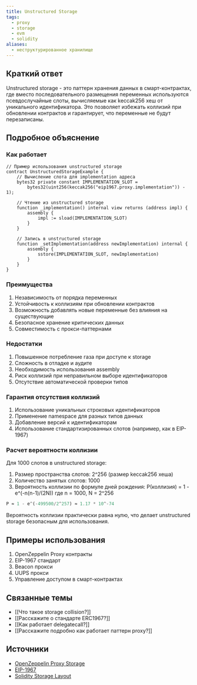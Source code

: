 ```yaml
---
title: Unstructured Storage
tags:
  - proxy
  - storage
  - evm
  - solidity
aliases:
  - неструктурированное хранилище
---
```


## Краткий ответ

Unstructured storage - это паттерн хранения данных в смарт-контрактах, где вместо последовательного размещения переменных используются псевдослучайные слоты, вычисляемые как keccak256 хеш от уникального идентификатора. Это позволяет избежать коллизий при обновлении контрактов и гарантирует, что переменные не будут перезаписаны.

## Подробное объяснение

### Как работает

```solidity
// Пример использования unstructured storage
contract UnstructuredStorageExample {
    // Вычисление слота для implementation адреса
    bytes32 private constant IMPLEMENTATION_SLOT = 
        bytes32(uint256(keccak256("eip1967.proxy.implementation")) - 1);
        
    // Чтение из unstructured storage
    function _implementation() internal view returns (address impl) {
        assembly {
            impl := sload(IMPLEMENTATION_SLOT)
        }
    }
    
    // Запись в unstructured storage
    function _setImplementation(address newImplementation) internal {
        assembly {
            sstore(IMPLEMENTATION_SLOT, newImplementation)
        }
    }
}
```

### Преимущества

1. Независимость от порядка переменных
2. Устойчивость к коллизиям при обновлении контрактов
3. Возможность добавлять новые переменные без влияния на существующие
4. Безопасное хранение критических данных
5. Совместимость с прокси-паттернами

### Недостатки

1. Повышенное потребление газа при доступе к storage
2. Сложность в отладке и аудите
3. Необходимость использования assembly
4. Риск коллизий при неправильном выборе идентификаторов
5. Отсутствие автоматической проверки типов

### Гарантия отсутствия коллизий

1. Использование уникальных строковых идентификаторов
2. Применение namespace для разных типов данных
3. Добавление версий к идентификаторам
4. Использование стандартизированных слотов (например, как в EIP-1967)

### Расчет вероятности коллизии

Для 1000 слотов в unstructured storage:

1. Размер пространства слотов: 2^256 (размер keccak256 хеша)
2. Количество занятых слотов: 1000
3. Вероятность коллизии по формуле дней рождения:
   P(коллизия) = 1 - e^(-n(n-1)/(2N))
   где n = 1000, N = 2^256

```python
P ≈ 1 - e^(-499500/2^257) ≈ 1.17 * 10^-74
```

Вероятность коллизии практически равна нулю, что делает unstructured storage безопасным для использования.

## Примеры использования

1. OpenZeppelin Proxy контракты
2. EIP-1967 стандарт
3. Beacon прокси
4. UUPS прокси
5. Управление доступом в смарт-контрактах

## Связанные темы

- [[Что такое storage collision?]]
- [[Расскажите о стандарте ERC1967?]]
- [[Как работает delegatecall?]]
- [[Расскажите подробно как работает паттерн proxy?]]

## Источники
- [OpenZeppelin Proxy Storage](https://docs.openzeppelin.com/upgrades-plugins/1.x/proxies#storage)
- [EIP-1967](https://eips.ethereum.org/EIPS/eip-1967)
- [Solidity Storage Layout](https://docs.soliditylang.org/en/latest/internals/layout_in_storage.html)
